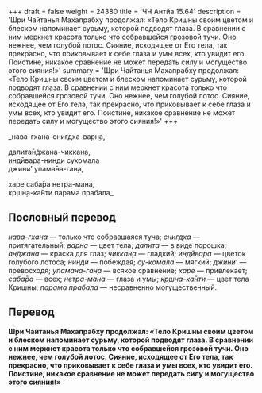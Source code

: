 +++
draft = false
weight = 24380
title = 'ЧЧ Антйа 15.64'
description = 'Шри Чайтанья Махапрабху продолжал: «Тело Кришны своим цветом и блеском напоминает сурьму, которой подводят глаза. В сравнении с ним меркнет красота только что собравшейся грозовой тучи. Оно нежнее, чем голубой лотос. Сияние, исходящее от Его тела, так прекрасно, что приковывает к себе глаза и умы всех, кто увидит его. Поистине, никакое сравнение не может передать силу и могущество этого сияния!»'
summary = 'Шри Чайтанья Махапрабху продолжал: «Тело Кришны своим цветом и блеском напоминает сурьму, которой подводят глаза. В сравнении с ним меркнет красота только что собравшейся грозовой тучи. Оно нежнее, чем голубой лотос. Сияние, исходящее от Его тела, так прекрасно, что приковывает к себе глаза и умы всех, кто увидит его. Поистине, никакое сравнение не может передать силу и могущество этого сияния!»'
+++

_нава-гхана-снигдха-варн̣а,  
  
далита̄н̃джана-чиккан̣а,  
индӣвара-нинди сукомала  
джини’ упама̄на-ган̣а,  
  
харе саба̄ра нетра-мана,  
кр̣шн̣а-ка̄нти парама прабала_

## Пословный перевод

_нава_\-_гхана_ — только что собравшаяся туча; _снигдха_ — притягательный; _варн̣а_ — цвет тела; _далита_ — в виде порошка; _ан̃джана_ — краска для глаз; _чиккан̣а_ — гладкий; _индӣвара_ — цветок голубого лотоса; _нинди_ — побеждая; _су_\-_комала_ — мягкий; _джини’_ — превосходя; _упама̄на_\-_ган̣а_ — всякое сравнение; _харе_ — привлекает; _саба̄ра_ — всех; _нетра_\-_мана_ — глаза и умы; _кр̣шн̣а_\-_ка̄нти_ — цвет тела Кришны; _парама_ _прабала_ — несравненно могущественный.

## Перевод

**Шри Чайтанья Махапрабху продолжал: «Тело Кришны своим цветом и блеском напоминает сурьму, которой подводят глаза. В сравнении с ним меркнет красота только что собравшейся грозовой тучи. Оно нежнее, чем голубой лотос. Сияние, исходящее от Его тела, так прекрасно, что приковывает к себе глаза и умы всех, кто увидит его. Поистине, никакое сравнение не может передать силу и могущество этого сияния!»**

